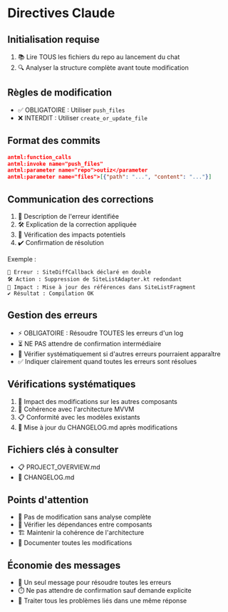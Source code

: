 # Directives Claude

## Initialisation requise
1. 📚 Lire TOUS les fichiers du repo au lancement du chat
2. 🔍 Analyser la structure complète avant toute modification

## Règles de modification
- ✅ OBLIGATOIRE : Utiliser `push_files`
- ❌ INTERDIT : Utiliser `create_or_update_file`

## Format des commits
```json
antml:function_calls
antml:invoke name="push_files"
antml:parameter name="repo">outiz</parameter
antml:parameter name="files">[{"path": "...", "content": "..."}]
```

## Communication des corrections
1. 🔎 Description de l'erreur identifiée
2. 🛠️ Explication de la correction appliquée
3. 🔄 Vérification des impacts potentiels
4. ✔️ Confirmation de résolution

Exemple :
```
🔎 Erreur : SiteDiffCallback déclaré en double
🛠️ Action : Suppression de SiteListAdapter.kt redondant
🔄 Impact : Mise à jour des références dans SiteListFragment
✔️ Résultat : Compilation OK
```

## Gestion des erreurs
- ⚡ OBLIGATOIRE : Résoudre TOUTES les erreurs d'un log
- ⏳ NE PAS attendre de confirmation intermédiaire
- 🔄 Vérifier systématiquement si d'autres erreurs pourraient apparaître
- ✅ Indiquer clairement quand toutes les erreurs sont résolues

## Vérifications systématiques
1. 🔄 Impact des modifications sur les autres composants
2. 📐 Cohérence avec l'architecture MVVM
3. 📋 Conformité avec les modèles existants
4. 📝 Mise à jour du CHANGELOG.md après modifications

## Fichiers clés à consulter
- 📋 PROJECT_OVERVIEW.md
- 📜 CHANGELOG.md

## Points d'attention
- 🚫 Pas de modification sans analyse complète
- 🔗 Vérifier les dépendances entre composants
- 🏗️ Maintenir la cohérence de l'architecture
- 📝 Documenter toutes les modifications

## Économie des messages
- 💬 Un seul message pour résoudre toutes les erreurs
- ⏱️ Ne pas attendre de confirmation sauf demande explicite
- 🔄 Traiter tous les problèmes liés dans une même réponse
